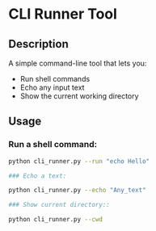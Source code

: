 # CLI Runner Tool

## Description
A simple command-line tool that lets you:
- Run shell commands
- Echo any input text
- Show the current working directory

## Usage

### Run a shell command:
```bash
python cli_runner.py --run "echo Hello"

### Echo a text:

python cli_runner.py --echo "Any_text"

### Show current directory::

python cli_runner.py --cwd
